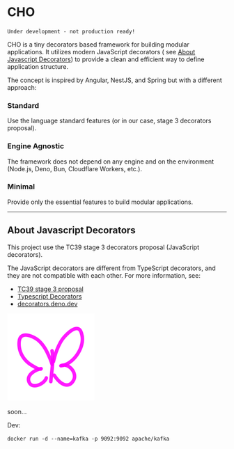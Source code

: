# CHO

    Under development - not production ready!

CHO is a tiny decorators based framework for building modular applications. It utilizes modern JavaScript decorators (
see [About Javascript Decorators](#about-javascript-decorators)) to provide a clean and efficient way to define
application structure.

The concept is inspired by Angular, NestJS, and Spring but with a different approach:

### Standard

Use the language standard features (or in our case, stage 3 decorators proposal).

### Engine Agnostic

The framework does not depend on any engine and on the environment (Node.js, Deno, Bun, Cloudflare Workers, etc.).

### Minimal

Provide only the essential features to build modular applications.

---

## About Javascript Decorators

This project use the TC39 stage 3 decorators proposal (JavaScript decorators).

The JavaScript decorators are different from TypeScript decorators, and they are not compatible with each other. For
more information, see:

- [TC39 stage 3 proposal](https://github.com/tc39/proposal-decorators)
- [Typescript Decorators](https://www.typescriptlang.org/docs/handbook/decorators.html)
- [decorators.deno.dev](https://decorators.deno.dev/)

<img src="./assets/cho.svg"  alt="CHO" width="200"/>

soon...

Dev:

```shell
docker run -d --name=kafka -p 9092:9092 apache/kafka
```

